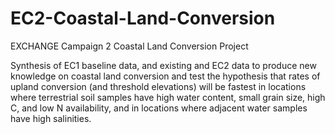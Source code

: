 # EC2-Coastal-Land-Conversion
EXCHANGE Campaign 2 Coastal Land Conversion Project 

Synthesis of EC1 baseline data, and existing and EC2 data to produce new knowledge on coastal land conversion and test the hypothesis that rates of upland conversion (and threshold elevations) will be fastest in locations where terrestrial soil samples have high water content, small grain size, high C, and low N availability, and in locations where adjacent water samples have high salinities. 
